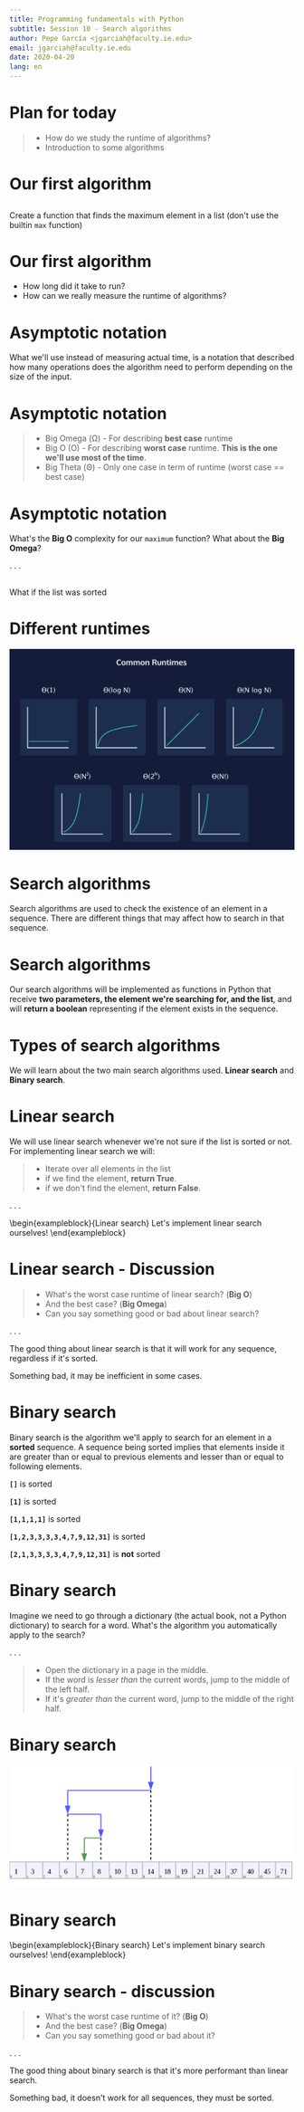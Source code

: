 ```yaml
---
title: Programming fundamentals with Python
subtitle: Session 10 - Search algorithms
author: Pepe García <jgarciah@faculty.ie.edu>
email: jgarciah@faculty.ie.edu
date: 2020-04-20
lang: en
---
```


# Plan for today

>- How do we study the runtime of algorithms?
>- Introduction to some algorithms

# Our first algorithm

##

Create a function that finds the maximum element in a list (don't use the
builtin `max` function)

# Our first algorithm

- How long did it take to run?
- How can we really measure the runtime of algorithms?

# Asymptotic notation

What we'll use instead of measuring actual time, is a notation that described
how many operations does the algorithm need to perform depending on the size of
the input.

# Asymptotic notation

>- Big Omega (Ω) - For describing **best case** runtime
>- Big O (O) - For describing **worst case** runtime. **This is the one we'll use most of the time**.
>- Big Theta (Θ) - Only one case in term of runtime (worst case == best case)

# Asymptotic notation

What's the **Big O** complexity for our `maximum` function?  What about the **Big Omega**?

. . .

## 

What if the list was sorted

# Different runtimes

![](./img/runtimes.png)



# Search algorithms

Search algorithms are used to check the existence of an element in a sequence.
There are different things that may affect how to search in that sequence.

# Search algorithms

Our search algorithms will be implemented as functions in Python that receive
**two parameters, the element we're searching for, and the list**, and will **return
a boolean** representing if the element exists in the sequence.

# Types of search algorithms

We will learn about the two main search algorithms used.  **Linear search** and
**Binary search**.

# Linear search

We will use linear search whenever we're not sure if the list is sorted or not.
For implementing linear search we will:

>- Iterate over all elements in the list
>- if we find the element, **return True**.
>- if we don't find the element, **return False**.

. . .

\begin{exampleblock}{Linear search}
Let's implement linear search ourselves!
\end{exampleblock}

# Linear search - Discussion

>- What's the worst case runtime of linear search? (**Big O**)
>- And the best case? (**Big Omega**)
>- Can you say something good or bad about linear search?

. . .

The good thing about linear search is that it will work for any sequence,
regardless if it's sorted.

Something bad, it may be inefficient in some cases.

# Binary search

Binary search is the algorithm we'll apply to search for an element in a
**sorted** sequence.  A sequence being sorted implies that elements inside it
are greater than or equal to previous elements and lesser than or equal to
following elements.

**`[]`** is sorted

**`[1]`** is sorted

**`[1,1,1,1]`** is sorted

**`[1,2,3,3,3,3,4,7,9,12,31]`** is sorted

**`[2,1,3,3,3,3,4,7,9,12,31]`** is **not** sorted

# Binary search

Imagine we need to go through a dictionary (the actual book, not a Python
dictionary) to search for a word.  What's the algorithm you automatically apply
to the search?

. . .

>- Open the dictionary in a page in the middle.
>- If the word is _lesser than_ the current words, jump to the middle of the left half.
>- If it's _greater than_ the current word, jump to the middle of the right half.

# Binary search

![](./img/binary_search.png)

# Binary search

\begin{exampleblock}{Binary search}
Let's implement binary search ourselves!
\end{exampleblock}

# Binary search - discussion

>- What's the worst case runtime of it? (**Big O**)
>- And the best case? (**Big Omega**)
>- Can you say something good or bad about it?

. . .

The good thing about binary search is that it's more performant than linear search.

Something bad, it doesn't work for all sequences, they must be sorted.
